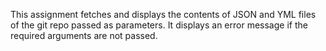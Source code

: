 This assignment fetches and displays the contents of JSON and YML files of the git repo passed as parameters.
It displays an error message if the required arguments are not passed.
